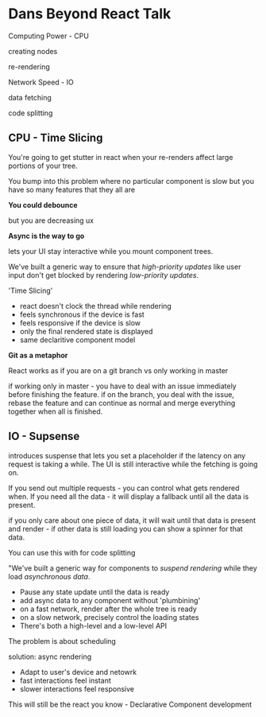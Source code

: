 # Dans Beyond React Talk

Computing Power - CPU

creating nodes

re-rendering

Network Speed - IO

data fetching

code splitting

## CPU - Time Slicing

You're going to get stutter in react when your re-renders affect large portions of your tree.

You bump into this problem where no particular component is slow but you have so many features that they all are

**You could debounce**

but you are decreasing ux

**Async is the way to go**

lets your UI stay interactive while you mount component trees.

We've built a generic way to ensure that *high-priority updates* like user input don't get blocked by rendering *low-priority updates*.

'Time Slicing'

- react doesn't clock the thread while rendering
- feels synchronous if the device is fast
- feels responsive if the device is slow
- only the final rendered state is displayed
- same declaritive component model

**Git as a metaphor**

React works as if you are on a git branch vs only working in master

if working only in master - you have to deal with an issue immediately before finishing the feature. if on the branch, you deal with the issue, rebase the feature and can continue as normal and merge everything together when all is finished.

## IO - Supsense

introduces suspense that lets you set a placeholder if the latency on any request is taking a while. The UI is still interactive while the fetching is going on.

If you send out multiple requests - you can control what gets rendered when.
If you need all the data - it will display a fallback until all the data is present.

if you only care about one piece of data, it will wait until that data is present and render - if other data is still loading you can show a spinner for that data.

You can use this with for code splitting

"We've built a generic way for components to *suspend rendering* while they load *asynchronous data*.

- Pause any state update until the data is ready
- add async data to any component without 'plumbining'
- on a fast network, render after the whole tree is ready
- on a slow network, precisely control the loading states
- There's both a high-level and a low-level API

The problem is about scheduling

solution: async rendering

- Adapt to user's device and netowrk
- fast interactions feel instant
- slower interactions feel responsive

This will still be the react you know - Declarative Component development
